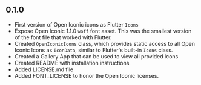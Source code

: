 ## 0.1.0

  * First version of Open Iconic icons as Flutter `Icons`
  * Expose Open Iconic 1.1.0 `woff` font asset. This was the smallest version of the font file that worked with Flutter. 
  * Created `OpenIconicIcons` class, which provides static access to all Open Iconic Icons as `IconData`, similar to Flutter's built-in `Icons` class.
  * Created a Gallery App that can be used to view all provided icons
  * Created README with installation instructions
  * Added LICENSE.md file
  * Added FONT_LICENSE to honor the Open Iconic licenses.